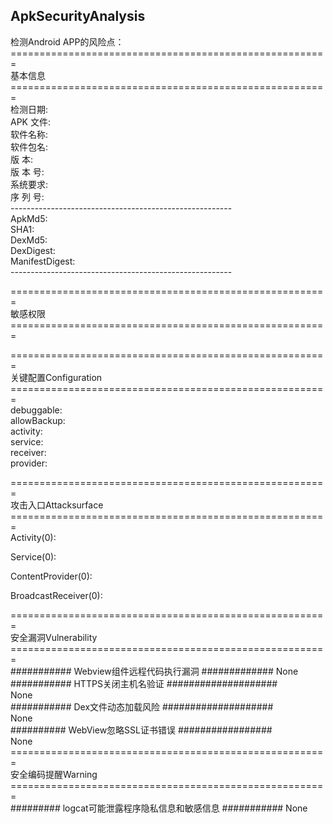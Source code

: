 ## ApkSecurityAnalysis

检测Android APP的风险点：  
\=======================================================   
基本信息   
\=======================================================   
检测日期:	   
APK 文件:  	
软件名称:	  
软件包名:	  
版    本:	  
版 本 号:	  
系统要求:	  
序 列 号:	  
\-------------------------------------------------------     
ApkMd5:	    
SHA1:	     
DexMd5:	     
DexDigest:   	    
ManifestDigest:	     
\-------------------------------------------------------     

\=======================================================      
敏感权限  
\=======================================================     

\=======================================================     
关键配置Configuration     
\=======================================================     
debuggable:	  
allowBackup:	  
activity:	  
service:	  
receiver:   
provider:	    

\=======================================================   
攻击入口Attacksurface   
\=======================================================   
Activity(0):   

Service(0):   

ContentProvider(0):  

BroadcastReceiver(0):  

\=======================================================  
安全漏洞Vulnerability  
\=======================================================  
\########### Webview组件远程代码执行漏洞 ############# 
None  
\########### HTTPS关闭主机名验证 ####################   
None   
\########### Dex文件动态加载风险 ####################   
None  
\########## WebView忽略SSL证书错误 #################   
None  
\=======================================================  
安全编码提醒Warning   
\=======================================================  
\######### logcat可能泄露程序隐私信息和敏感信息 ########### 
None  
